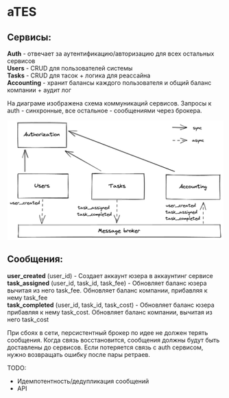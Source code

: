 # aTES


## Сервисы:

**Auth** - отвечает за аутентификацию/авторизацию для всех остальных сервисов <br>
**Users** - CRUD для пользователей системы <br>
**Tasks** - CRUD для тасок + логика для реассайна <br>
**Accounting** - хранит балансы каждого пользователя и общий баланс компании + аудит лог <br>

На диаграме изображена схема коммуникаций сервисов. Запросы к auth - синхронные, все остальное - сообщениями через брокера.

![diagram](docs/1-services.png)

## Сообщения:

**user_created** (user_id) - Создает аккаунт юзера в аккаунтинг сервисе <br>
**task_assigned** (user_id, task_id, task_fee) - Обновляет баланс юзера вычитая из него task_fee. Обновляет баланс компании, прибавляя к нему task_fee <br>
**task_completed** (user_id, task_id, task_cost) - Обновляет баланс юзера прибавляя к нему task_cost. Обновляет баланс компании, вычитая из него task_cost <br>

При сбоях в сети, персистентный брокер по идее не должен терять сообщения. Когда связь восстановится, сообщения должны будут быть доставлены до сервисов. Если потеряется связь с auth сервисом, нужно возвращать ошибку после пары ретраев.

TODO:
- Идемпотентность/дедупликация сообщений
- API